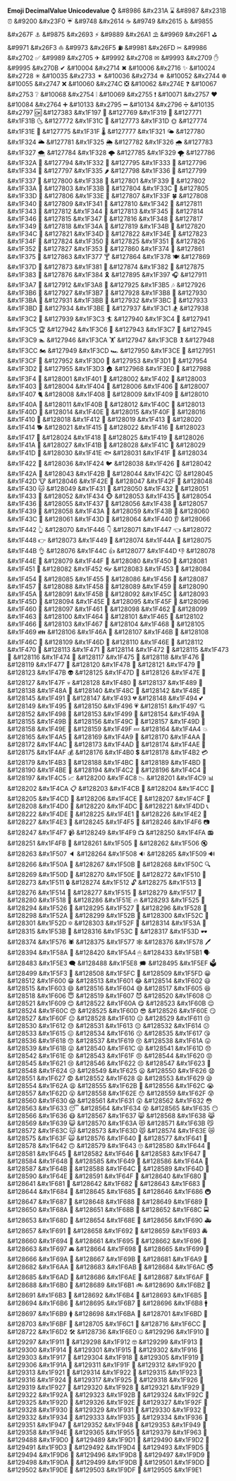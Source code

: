 **Emoji DecimalValue Unicodevalue**
⌚ &#8986 &#x231A
⌛ &#8987 &#x231B
⏰ &#9200 &#x23F0
☔ &#9748 &#x2614
☕ &#9749 &#x2615
♿ &#9855 &#x267F
⚓ &#9875 &#x2693
⚡ &#9889 &#x26A1
⛱ &#9969 &#x26F1
⛳ &#9971 &#x26F3
⛵ &#9973 &#x26F5
⛽ &#9981 &#x26FD
✂ &#9986 &#x2702
✅ &#9989 &#x2705
✈ &#9992 &#x2708
✉ &#9993 &#x2709
✋ &#9995 &#x270B
✔ &#10004 &#x2714
✖ &#10006 &#x2716
✨ &#10024 &#x2728
✳ &#10035 &#x2733
✴ &#10036 &#x2734
❄ &#10052 &#x2744
❇ &#10055 &#x2747
❌ &#10060 &#x274C
❎ &#10062 &#x274E
❓ &#10067 &#x2753
❔ &#10068 &#x2754
❕ &#10069 &#x2755
❗ &#10071 &#x2757
❤ &#10084 &#x2764
➕ &#10133 &#x2795
➖ &#10134 &#x2796
➗ &#10135 &#x2797
🆗 &#127383 &#x1F197
🌙 &#127769 &#x1F319
🌛 &#127771 &#x1F31B
🌜 &#127772 &#x1F31C
🌝 &#127773 &#x1F31D
🌞 &#127774 &#x1F31E
🌟 &#127775 &#x1F31F
🌡 &#127777 &#x1F321
🌤 &#127780 &#x1F324
🌥 &#127781 &#x1F325
🌦 &#127782 &#x1F326
🌧 &#127783 &#x1F327
🌨 &#127784 &#x1F328
🌩 &#127785 &#x1F329
🌪 &#127786 &#x1F32A
🌲 &#127794 &#x1F332
🌳 &#127795 &#x1F333
🌴 &#127796 &#x1F334
🌵 &#127797 &#x1F335
🌶 &#127798 &#x1F336
🌷 &#127799 &#x1F337
🌸 &#127800 &#x1F338
🌹 &#127801 &#x1F339
🌺 &#127802 &#x1F33A
🌻 &#127803 &#x1F33B
🌼 &#127804 &#x1F33C
🌽 &#127805 &#x1F33D
🌾 &#127806 &#x1F33E
🌿 &#127807 &#x1F33F
🍀 &#127808 &#x1F340
🍁 &#127809 &#x1F341
🍂 &#127810 &#x1F342
🍃 &#127811 &#x1F343
🍄 &#127812 &#x1F344
🍅 &#127813 &#x1F345
🍆 &#127814 &#x1F346
🍇 &#127815 &#x1F347
🍈 &#127816 &#x1F348
🍉 &#127817 &#x1F349
🍊 &#127818 &#x1F34A
🍋 &#127819 &#x1F34B
🍌 &#127820 &#x1F34C
🍍 &#127821 &#x1F34D
🍎 &#127822 &#x1F34E
🍏 &#127823 &#x1F34F
🍐 &#127824 &#x1F350
🍑 &#127825 &#x1F351
🍒 &#127826 &#x1F352
🍓 &#127827 &#x1F353
🍴 &#127860 &#x1F374
🍵 &#127861 &#x1F375
🍷 &#127863 &#x1F377
🍸 &#127864 &#x1F378
🍽 &#127869 &#x1F37D
🎁 &#127873 &#x1F381
🎂 &#127874 &#x1F382
🎃 &#127875 &#x1F383
🎄 &#127876 &#x1F384
🎗 &#127895 &#x1F397
🎧 &#127911 &#x1F3A7
🎨 &#127912 &#x1F3A8
🎵 &#127925 &#x1F3B5
🎶 &#127926 &#x1F3B6
🎷 &#127927 &#x1F3B7
🎸 &#127928 &#x1F3B8
🎺 &#127930 &#x1F3BA
🎻 &#127931 &#x1F3BB
🎼 &#127932 &#x1F3BC
🎽 &#127933 &#x1F3BD
🎾 &#127934 &#x1F3BE
🏁 &#127937 &#x1F3C1
🏂 &#127938 &#x1F3C2
🏃 &#127939 &#x1F3C3
🏄 &#127940 &#x1F3C4
🏅 &#127941 &#x1F3C5
🏆 &#127942 &#x1F3C6
🏇 &#127943 &#x1F3C7
🏉 &#127945 &#x1F3C9
🏊 &#127946 &#x1F3CA
🏋 &#127947 &#x1F3CB
🏌 &#127948 &#x1F3CC
🏍 &#127949 &#x1F3CD
🏎 &#127950 &#x1F3CE
🏏 &#127951 &#x1F3CF
🏐 &#127952 &#x1F3D0
🏑 &#127953 &#x1F3D1
🏒 &#127954 &#x1F3D2
🏓 &#127955 &#x1F3D3
🏠 &#127968 &#x1F3E0
🏴 &#127988 &#x1F3F4
🐁 &#128001 &#x1F401
🐂 &#128002 &#x1F402
🐃 &#128003 &#x1F403
🐄 &#128004 &#x1F404
🐆 &#128006 &#x1F406
🐇 &#128007 &#x1F407
🐈 &#128008 &#x1F408
🐉 &#128009 &#x1F409
🐊 &#128010 &#x1F40A
🐋 &#128011 &#x1F40B
🐌 &#128012 &#x1F40C
🐍 &#128013 &#x1F40D
🐎 &#128014 &#x1F40E
🐏 &#128015 &#x1F40F
🐐 &#128016 &#x1F410
🐒 &#128018 &#x1F412
🐓 &#128019 &#x1F413
🐔 &#128020 &#x1F414
🐕 &#128021 &#x1F415
🐖 &#128022 &#x1F416
🐗 &#128023 &#x1F417
🐘 &#128024 &#x1F418
🐙 &#128025 &#x1F419
🐚 &#128026 &#x1F41A
🐛 &#128027 &#x1F41B
🐜 &#128028 &#x1F41C
🐝 &#128029 &#x1F41D
🐞 &#128030 &#x1F41E
🐟 &#128031 &#x1F41F
🐢 &#128034 &#x1F422
🐤 &#128036 &#x1F424
🐦 &#128038 &#x1F426
🐪 &#128042 &#x1F42A
🐫 &#128043 &#x1F42B
🐬 &#128044 &#x1F42C
🐭 &#128045 &#x1F42D
🐮 &#128046 &#x1F42E
🐯 &#128047 &#x1F42F
🐰 &#128048 &#x1F430
🐱 &#128049 &#x1F431
🐲 &#128050 &#x1F432
🐳 &#128051 &#x1F433
🐴 &#128052 &#x1F434
🐵 &#128053 &#x1F435
🐶 &#128054 &#x1F436
🐷 &#128055 &#x1F437
🐸 &#128056 &#x1F438
🐹 &#128057 &#x1F439
🐺 &#128058 &#x1F43A
🐻 &#128059 &#x1F43B
🐼 &#128060 &#x1F43C
🐽 &#128061 &#x1F43D
👀 &#128064 &#x1F440
👂 &#128066 &#x1F442
👆 &#128070 &#x1F446
👇 &#128071 &#x1F447
👈 &#128072 &#x1F448
👉 &#128073 &#x1F449
👊 &#128074 &#x1F44A
👋 &#128075 &#x1F44B
👌 &#128076 &#x1F44C
👍 &#128077 &#x1F44D
👎 &#128078 &#x1F44E
👏 &#128079 &#x1F44F
👐 &#128080 &#x1F450
👑 &#128081 &#x1F451
👒 &#128082 &#x1F452
👓 &#128083 &#x1F453
👔 &#128084 &#x1F454
👕 &#128085 &#x1F455
👖 &#128086 &#x1F456
👗 &#128087 &#x1F457
👘 &#128088 &#x1F458
👙 &#128089 &#x1F459
👚 &#128090 &#x1F45A
👛 &#128091 &#x1F45B
👜 &#128092 &#x1F45C
👝 &#128093 &#x1F45D
👞 &#128094 &#x1F45E
👟 &#128095 &#x1F45F
👠 &#128096 &#x1F460
👡 &#128097 &#x1F461
👢 &#128098 &#x1F462
👣 &#128099 &#x1F463
👤 &#128100 &#x1F464
👥 &#128101 &#x1F465
👦 &#128102 &#x1F466
👧 &#128103 &#x1F467
👨 &#128104 &#x1F468
👩 &#128105 &#x1F469
👪 &#128106 &#x1F46A
👫 &#128107 &#x1F46B
👬 &#128108 &#x1F46C
👭 &#128109 &#x1F46D
👮 &#128110 &#x1F46E
👰 &#128112 &#x1F470
👱 &#128113 &#x1F471
👲 &#128114 &#x1F472
👳 &#128115 &#x1F473
👴 &#128116 &#x1F474
👵 &#128117 &#x1F475
👶 &#128118 &#x1F476
👷 &#128119 &#x1F477
👸 &#128120 &#x1F478
👹 &#128121 &#x1F479
👻 &#128123 &#x1F47B
👽 &#128125 &#x1F47D
👾 &#128126 &#x1F47E
👿 &#128127 &#x1F47F
💀 &#128128 &#x1F480
💉 &#128137 &#x1F489
💊 &#128138 &#x1F48A
💌 &#128140 &#x1F48C
💎 &#128142 &#x1F48E
💑 &#128145 &#x1F491
💓 &#128147 &#x1F493
💔 &#128148 &#x1F494
💕 &#128149 &#x1F495
💖 &#128150 &#x1F496
💗 &#128151 &#x1F497
💘 &#128152 &#x1F498
💙 &#128153 &#x1F499
💚 &#128154 &#x1F49A
💛 &#128155 &#x1F49B
💜 &#128156 &#x1F49C
💝 &#128157 &#x1F49D
💞 &#128158 &#x1F49E
💟 &#128159 &#x1F49F
💤 &#128164 &#x1F4A4
💥 &#128165 &#x1F4A5
💩 &#128169 &#x1F4A9
💪 &#128170 &#x1F4AA
💬 &#128172 &#x1F4AC
💭 &#128173 &#x1F4AD
💮 &#128174 &#x1F4AE
💯 &#128175 &#x1F4AF
💰 &#128176 &#x1F4B0
💲 &#128178 &#x1F4B2
💳 &#128179 &#x1F4B3
💼 &#128188 &#x1F4BC
💽 &#128189 &#x1F4BD
💾 &#128190 &#x1F4BE
📂 &#128194 &#x1F4C2
📄 &#128196 &#x1F4C4
📅 &#128197 &#x1F4C5
📈 &#128200 &#x1F4C8
📉 &#128201 &#x1F4C9
📊 &#128202 &#x1F4CA
📋 &#128203 &#x1F4CB
📌 &#128204 &#x1F4CC
📍 &#128205 &#x1F4CD
📎 &#128206 &#x1F4CE
📏 &#128207 &#x1F4CF
📐 &#128208 &#x1F4D0
📜 &#128220 &#x1F4DC
📝 &#128221 &#x1F4DD
📞 &#128222 &#x1F4DE
📡 &#128225 &#x1F4E1
📢 &#128226 &#x1F4E2
📣 &#128227 &#x1F4E3
📵 &#128245 &#x1F4F5
📶 &#128246 &#x1F4F6
📷 &#128247 &#x1F4F7
📹 &#128249 &#x1F4F9
📺 &#128250 &#x1F4FA
📻 &#128251 &#x1F4FB
🔅 &#128261 &#x1F505
🔆 &#128262 &#x1F506
🔇 &#128263 &#x1F507
🔈 &#128264 &#x1F508
🔉 &#128265 &#x1F509
🔊 &#128266 &#x1F50A
🔋 &#128267 &#x1F50B
🔌 &#128268 &#x1F50C
🔍 &#128269 &#x1F50D
🔎 &#128270 &#x1F50E
🔐 &#128272 &#x1F510
🔑 &#128273 &#x1F511
🔒 &#128274 &#x1F512
🔓 &#128275 &#x1F513
🔔 &#128276 &#x1F514
🔕 &#128277 &#x1F515
🔗 &#128279 &#x1F517
🔘 &#128280 &#x1F518
🔞 &#128286 &#x1F51E
🔥 &#128293 &#x1F525
🔦 &#128294 &#x1F526
🔧 &#128295 &#x1F527
🔨 &#128296 &#x1F528
🔪 &#128298 &#x1F52A
🔫 &#128299 &#x1F52B
🔬 &#128300 &#x1F52C
🔭 &#128301 &#x1F52D
🔯 &#128303 &#x1F52F
🔺 &#128314 &#x1F53A
🔻 &#128315 &#x1F53B
🔼 &#128316 &#x1F53C
🔽 &#128317 &#x1F53D
🕶 &#128374 &#x1F576
🕷 &#128375 &#x1F577
🕸 &#128376 &#x1F578
🖊 &#128394 &#x1F58A
🖤 &#128420 &#x1F5A4
🖱 &#128433 &#x1F5B1
🗣 &#128483 &#x1F5E3
🗨 &#128488 &#x1F5E8
🗯 &#128495 &#x1F5EF
🗳 &#128499 &#x1F5F3
🗼 &#128508 &#x1F5FC
🗽 &#128509 &#x1F5FD
😀 &#128512 &#x1F600
😁 &#128513 &#x1F601
😂 &#128514 &#x1F602
😃 &#128515 &#x1F603
😄 &#128516 &#x1F604
😅 &#128517 &#x1F605
😆 &#128518 &#x1F606
😇 &#128519 &#x1F607
😈 &#128520 &#x1F608
😉 &#128521 &#x1F609
😊 &#128522 &#x1F60A
😋 &#128523 &#x1F60B
😌 &#128524 &#x1F60C
😍 &#128525 &#x1F60D
😎 &#128526 &#x1F60E
😏 &#128527 &#x1F60F
😐 &#128528 &#x1F610
😑 &#128529 &#x1F611
😒 &#128530 &#x1F612
😓 &#128531 &#x1F613
😔 &#128532 &#x1F614
😕 &#128533 &#x1F615
😖 &#128534 &#x1F616
😗 &#128535 &#x1F617
😘 &#128536 &#x1F618
😙 &#128537 &#x1F619
😚 &#128538 &#x1F61A
😛 &#128539 &#x1F61B
😜 &#128540 &#x1F61C
😝 &#128541 &#x1F61D
😞 &#128542 &#x1F61E
😟 &#128543 &#x1F61F
😠 &#128544 &#x1F620
😡 &#128545 &#x1F621
😢 &#128546 &#x1F622
😣 &#128547 &#x1F623
😤 &#128548 &#x1F624
😥 &#128549 &#x1F625
😦 &#128550 &#x1F626
😧 &#128551 &#x1F627
😨 &#128552 &#x1F628
😩 &#128553 &#x1F629
😪 &#128554 &#x1F62A
😫 &#128555 &#x1F62B
😬 &#128556 &#x1F62C
😭 &#128557 &#x1F62D
😮 &#128558 &#x1F62E
😯 &#128559 &#x1F62F
😰 &#128560 &#x1F630
😱 &#128561 &#x1F631
😲 &#128562 &#x1F632
😳 &#128563 &#x1F633
😴 &#128564 &#x1F634
😵 &#128565 &#x1F635
😶 &#128566 &#x1F636
😷 &#128567 &#x1F637
😸 &#128568 &#x1F638
😹 &#128569 &#x1F639
😺 &#128570 &#x1F63A
😻 &#128571 &#x1F63B
😼 &#128572 &#x1F63C
😽 &#128573 &#x1F63D
😾 &#128574 &#x1F63E
😿 &#128575 &#x1F63F
🙀 &#128576 &#x1F640
🙁 &#128577 &#x1F641
🙂 &#128578 &#x1F642
🙃 &#128579 &#x1F643
🙄 &#128580 &#x1F644
🙅 &#128581 &#x1F645
🙆 &#128582 &#x1F646
🙇 &#128583 &#x1F647
🙈 &#128584 &#x1F648
🙉 &#128585 &#x1F649
🙊 &#128586 &#x1F64A
🙋 &#128587 &#x1F64B
🙌 &#128588 &#x1F64C
🙍 &#128589 &#x1F64D
🙎 &#128590 &#x1F64E
🙏 &#128591 &#x1F64F
🚀 &#128640 &#x1F680
🚁 &#128641 &#x1F681
🚂 &#128642 &#x1F682
🚃 &#128643 &#x1F683
🚄 &#128644 &#x1F684
🚅 &#128645 &#x1F685
🚆 &#128646 &#x1F686
🚇 &#128647 &#x1F687
🚈 &#128648 &#x1F688
🚉 &#128649 &#x1F689
🚊 &#128650 &#x1F68A
🚋 &#128651 &#x1F68B
🚌 &#128652 &#x1F68C
🚍 &#128653 &#x1F68D
🚎 &#128654 &#x1F68E
🚐 &#128656 &#x1F690
🚑 &#128657 &#x1F691
🚒 &#128658 &#x1F692
🚓 &#128659 &#x1F693
🚔 &#128660 &#x1F694
🚕 &#128661 &#x1F695
🚖 &#128662 &#x1F696
🚗 &#128663 &#x1F697
🚘 &#128664 &#x1F698
🚙 &#128665 &#x1F699
🚚 &#128666 &#x1F69A
🚛 &#128667 &#x1F69B
🚩 &#128681 &#x1F6A9
🚪 &#128682 &#x1F6AA
🚫 &#128683 &#x1F6AB
🚬 &#128684 &#x1F6AC
🚭 &#128685 &#x1F6AD
🚮 &#128686 &#x1F6AE
🚯 &#128687 &#x1F6AF
🚰 &#128688 &#x1F6B0
🚱 &#128689 &#x1F6B1
🚲 &#128690 &#x1F6B2
🚳 &#128691 &#x1F6B3
🚴 &#128692 &#x1F6B4
🚵 &#128693 &#x1F6B5
🚶 &#128694 &#x1F6B6
🚷 &#128695 &#x1F6B7
🚸 &#128696 &#x1F6B8
🚹 &#128697 &#x1F6B9
🚺 &#128698 &#x1F6BA
🚽 &#128701 &#x1F6BD
🚿 &#128703 &#x1F6BF
🛁 &#128705 &#x1F6C1
🛌 &#128716 &#x1F6CC
🛒 &#128722 &#x1F6D2
🛠 &#128736 &#x1F6E0
🤐 &#129296 &#x1F910
🤑 &#129297 &#x1F911
🤒 &#129298 &#x1F912
🤓 &#129299 &#x1F913
🤔 &#129300 &#x1F914
🤕 &#129301 &#x1F915
🤖 &#129302 &#x1F916
🤗 &#129303 &#x1F917
🤘 &#129304 &#x1F918
🤙 &#129305 &#x1F919
🤚 &#129306 &#x1F91A
🤟 &#129311 &#x1F91F
🤠 &#129312 &#x1F920
🤡 &#129313 &#x1F921
🤢 &#129314 &#x1F922
🤣 &#129315 &#x1F923
🤤 &#129316 &#x1F924
🤥 &#129317 &#x1F925
🤦 &#129318 &#x1F926
🤧 &#129319 &#x1F927
🤨 &#129320 &#x1F928
🤩 &#129321 &#x1F929
🤪 &#129322 &#x1F92A
🤫 &#129323 &#x1F92B
🤬 &#129324 &#x1F92C
🤭 &#129325 &#x1F92D
🤮 &#129326 &#x1F92E
🤯 &#129327 &#x1F92F
🤰 &#129328 &#x1F930
🤱 &#129329 &#x1F931
🤲 &#129330 &#x1F932
🤴 &#129332 &#x1F934
🤵 &#129333 &#x1F935
🤶 &#129334 &#x1F936
🥇 &#129351 &#x1F947
🥈 &#129352 &#x1F948
🥉 &#129353 &#x1F949
🥎 &#129358 &#x1F94E
🥕 &#129365 &#x1F955
🥣 &#129379 &#x1F963
🧐 &#129488 &#x1F9D0
🧑 &#129489 &#x1F9D1
🧒 &#129490 &#x1F9D2
🧓 &#129491 &#x1F9D3
🧔 &#129492 &#x1F9D4
🧕 &#129493 &#x1F9D5
🧖 &#129494 &#x1F9D6
🧘 &#129496 &#x1F9D8
🧙 &#129497 &#x1F9D9
🧚 &#129498 &#x1F9DA
🧛 &#129499 &#x1F9DB
🧝 &#129501 &#x1F9DD
🧞 &#129502 &#x1F9DE
🧟 &#129503 &#x1F9DF
🧡 &#129505 &#x1F9E1
